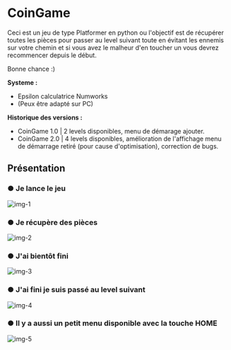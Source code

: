 # CoinGame
Ceci est un jeu de type Platformer en python ou l'objectif est de récupérer toutes les pièces pour passer au level suivant toute en évitant les ennemis sur votre chemin et si vous avez le malheur d'en toucher un vous devrez recommencer depuis le début.

Bonne chance :)

**Systeme :**
* Epsilon calculatrice Numworks
* (Peux être adapté sur PC)

**Historique des versions :**
* CoinGame 1.0 | 2 levels disponibles, menu de démarage ajouter.
* CoinGame 2.0 | 4 levels disponibles, amélioration de l'affichage menu de démarrage retiré (pour cause d'optimisation), correction de bugs.

## Présentation
### ● Je lance le jeu
![img-1](https://user-images.githubusercontent.com/59397349/110678079-2f363c00-81d6-11eb-86bb-2cda82b481ea.png)
### ● Je récupère des pièces
![img-2](https://user-images.githubusercontent.com/59397349/110678518-af5ca180-81d6-11eb-8f2e-1d58be04a5ed.png)
### ● J'ai bientôt fini
![img-3](https://user-images.githubusercontent.com/59397349/110681442-2182b580-81da-11eb-861f-9c8632113c3c.png)
### ● J'ai fini je suis passé au level suivant
![img-4](https://user-images.githubusercontent.com/59397349/110678537-b388bf00-81d6-11eb-87b5-5fec00ef36d5.png)
### ● Il y a aussi un petit menu disponible avec la touche HOME
![img-5](https://user-images.githubusercontent.com/59397349/110685044-29445900-81de-11eb-923c-6a59d7c59be9.png)
